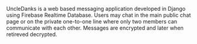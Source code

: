 UncleDanks is a web based messaging application developed in Django using Firebase Realtime Database.
Users may chat in the main public chat page or on the private one-to-one line where only two members can communicate with each other.
Messages are encrypted and later when retireved decrypted.
